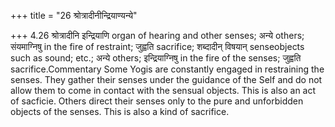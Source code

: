 +++
title = "26 श्रोत्रादीनीन्द्रियाण्यन्ये"

+++
4.26 श्रोत्रादीनि इन्द्रियाणि organ of hearing and other senses; अन्ये
others; संयमाग्निषु in the fire of restraint; जुह्वति sacrifice;
शब्दादीन् विषयान् senseobjects such as sound; etc.; अन्ये others;
इन्द्रियाग्निषु in the fire of the senses; जुह्वति sacrifice.Commentary
Some Yogis are constantly engaged in restraining the senses. They gather
their senses under the guidance of the Self and do not allow them to
come in contact with the sensual objects. This is also an act of
sacficie. Others direct their senses only to the pure and unforbidden
objects of the senses. This is also a kind of sacrifice.
